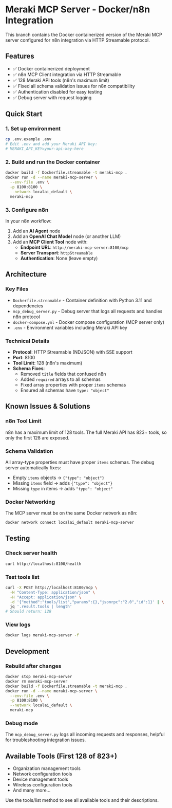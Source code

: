 # Meraki MCP Server - Docker/n8n Integration

This branch contains the Docker containerized version of the Meraki MCP server configured for n8n integration via HTTP Streamable protocol.

## Features
- ✅ Docker containerized deployment
- ✅ n8n MCP Client integration via HTTP Streamable
- ✅ 128 Meraki API tools (n8n's maximum limit)
- ✅ Fixed all schema validation issues for n8n compatibility
- ✅ Authentication disabled for easy testing
- ✅ Debug server with request logging

## Quick Start

### 1. Set up environment
```bash
cp .env.example .env
# Edit .env and add your Meraki API key:
# MERAKI_API_KEY=your-api-key-here
```

### 2. Build and run the Docker container
```bash
docker build -f Dockerfile.streamable -t meraki-mcp .
docker run -d --name meraki-mcp-server \
  --env-file .env \
  -p 8100:8100 \
  --network localai_default \
  meraki-mcp
```

### 3. Configure n8n
In your n8n workflow:
1. Add an **AI Agent** node
2. Add an **OpenAI Chat Model** node (or another LLM)
3. Add an **MCP Client Tool** node with:
   - **Endpoint URL**: `http://meraki-mcp-server:8100/mcp`
   - **Server Transport**: `httpStreamable`
   - **Authentication**: None (leave empty)

## Architecture

### Key Files
- `Dockerfile.streamable` - Container definition with Python 3.11 and dependencies
- `mcp_debug_server.py` - Debug server that logs all requests and handles n8n protocol
- `docker-compose.yml` - Docker compose configuration (MCP server only)
- `.env` - Environment variables including Meraki API key

### Technical Details
- **Protocol**: HTTP Streamable (NDJSON) with SSE support
- **Port**: 8100
- **Tool Limit**: 128 (n8n's maximum)
- **Schema Fixes**:
  - Removed `title` fields that confused n8n
  - Added `required` arrays to all schemas
  - Fixed array properties with proper `items` schemas
  - Ensured all schemas have `type: "object"`

## Known Issues & Solutions

### n8n Tool Limit
n8n has a maximum limit of 128 tools. The full Meraki API has 823+ tools, so only the first 128 are exposed.

### Schema Validation
All array-type properties must have proper `items` schemas. The debug server automatically fixes:
- Empty `items` objects → `{"type": "object"}`
- Missing `items` field → adds `{"type": "object"}`
- Missing `type` in items → adds `"type": "object"`

### Docker Networking
The MCP server must be on the same Docker network as n8n:
```bash
docker network connect localai_default meraki-mcp-server
```

## Testing

### Check server health
```bash
curl http://localhost:8100/health
```

### Test tools list
```bash
curl -X POST http://localhost:8100/mcp \
  -H "Content-Type: application/json" \
  -H "Accept: application/json" \
  -d '{"method":"tools/list","params":{},"jsonrpc":"2.0","id":1}' | \
  jq '.result.tools | length'
# Should return: 128
```

### View logs
```bash
docker logs meraki-mcp-server -f
```

## Development

### Rebuild after changes
```bash
docker stop meraki-mcp-server
docker rm meraki-mcp-server
docker build -f Dockerfile.streamable -t meraki-mcp .
docker run -d --name meraki-mcp-server \
  --env-file .env \
  -p 8100:8100 \
  --network localai_default \
  meraki-mcp
```

### Debug mode
The `mcp_debug_server.py` logs all incoming requests and responses, helpful for troubleshooting integration issues.

## Available Tools (First 128 of 823+)
- Organization management tools
- Network configuration tools  
- Device management tools
- Wireless configuration tools
- And many more...

Use the tools/list method to see all available tools and their descriptions.